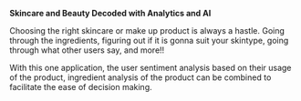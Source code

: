 **Skincare and Beauty Decoded with Analytics and AI**

Choosing the right skincare or make up product is always a hastle. Going through the ingredients, figuring out if it is gonna suit your skintype, going through what other users say, and more!!

With this one application, the user sentiment analysis based on their usage of the product, ingredient analysis of the product can be combined to facilitate the ease of decision making.

